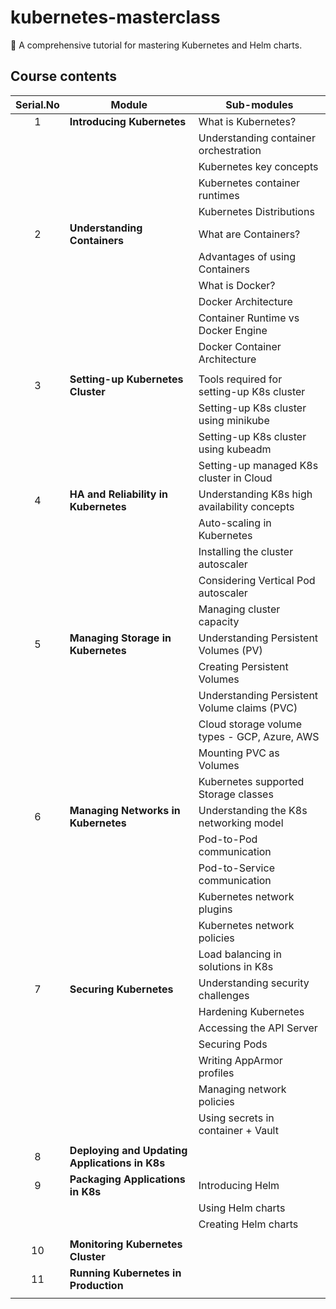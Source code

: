 # kubernetes-masterclass

:whale2: A comprehensive tutorial for mastering Kubernetes and Helm charts.

## Course contents

| Serial.No | Module                                         | Sub-modules                                  |
| :-------: | ---------------------------------------------- | -------------------------------------------- |
|     1     | **Introducing Kubernetes**                     | What is Kubernetes?                          |
|           |                                                | Understanding container orchestration        |
|           |                                                | Kubernetes key concepts                      |
|           |                                                | Kubernetes container runtimes                |
|           |                                                | Kubernetes Distributions                     |
|     2     | **Understanding Containers**                   | What are Containers?                         |
|           |                                                | Advantages of using Containers               |
|           |                                                | What is Docker?                              |
|           |                                                | Docker Architecture                          |
|           |                                                | Container Runtime vs Docker Engine           |
|           |                                                | Docker Container Architecture                |
|           |                                                |                                              |
|     3     | **Setting-up Kubernetes Cluster**              | Tools required for setting-up K8s cluster    |
|           |                                                | Setting-up K8s cluster using minikube        |
|           |                                                | Setting-up K8s cluster using kubeadm         |
|           |                                                | Setting-up managed K8s cluster in Cloud      |
|     4     | **HA and Reliability in Kubernetes**           | Understanding K8s high availability concepts |
|           |                                                | Auto-scaling in Kubernetes                   |
|           |                                                | Installing the cluster autoscaler            |
|           |                                                | Considering Vertical Pod autoscaler          |
|           |                                                | Managing cluster capacity                    |
|     5     | **Managing Storage in Kubernetes**             | Understanding Persistent Volumes (PV)        |
|           |                                                | Creating Persistent Volumes                  |
|           |                                                | Understanding Persistent Volume claims (PVC) |
|           |                                                | Cloud storage volume types - GCP, Azure, AWS |
|           |                                                | Mounting PVC as Volumes                      |
|           |                                                | Kubernetes supported Storage classes         |
|     6     | **Managing Networks in Kubernetes**            | Understanding the K8s networking model       |
|           |                                                | Pod-to-Pod communication                     |
|           |                                                | Pod-to-Service communication                 |
|           |                                                | Kubernetes network plugins                   |
|           |                                                | Kubernetes network policies                  |
|           |                                                | Load balancing in solutions in K8s           |
|     7     | **Securing Kubernetes**                        | Understanding security challenges            |
|           |                                                | Hardening Kubernetes                         |
|           |                                                | Accessing the API Server                     |
|           |                                                | Securing Pods                                |
|           |                                                | Writing AppArmor profiles                    |
|           |                                                | Managing network policies                    |
|           |                                                | Using secrets in container + Vault           |
|           |                                                |                                              |
|     8     | **Deploying and Updating Applications in K8s** |                                              |
|     9     | **Packaging Applications in K8s**              | Introducing Helm                             |
|           |                                                | Using Helm charts                            |
|           |                                                | Creating Helm charts                         |
|           |                                                |                                              |
|    10     | **Monitoring Kubernetes Cluster**              |                                              |
|    11     | **Running Kubernetes in Production**           |                                              |
|           |                                                |                                              |
